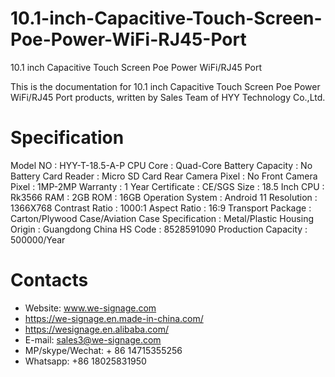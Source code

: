 # 10.1-inch-Capacitive-Touch-Screen-Poe-Power-WiFi-RJ45-Port
10.1 inch Capacitive Touch Screen Poe Power WiFi/RJ45 Port

This is the documentation for 10.1 inch Capacitive Touch Screen Poe Power WiFi/RJ45 Port products, written by Sales Team of HYY Technology Co.,Ltd.

# Specification
  Model NO : HYY-T-18.5-A-P
  CPU Core : Quad-Core
  Battery Capacity : No Battery
  Card Reader : Micro SD Card
  Rear Camera Pixel : No
  Front Camera Pixel : 1MP-2MP
  Warranty : 1 Year
  Certificate : CE/SGS
  Size : 18.5 Inch
  CPU : Rk3566
  RAM : 2GB
  ROM : 16GB
  Operation System : Android 11
  Resolution : 1366X768
  Contrast Ratio : 1000:1
  Aspect Ratio : 16:9
  Transport Package : Carton/Plywood Case/Aviation Case
  Specification : Metal/Plastic Housing
  Origin : Guangdong China
  HS Code : 8528591090
  Production Capacity : 500000/Year

# Contacts
- Website: www.we-signage.com
- https://we-signage.en.made-in-china.com/
- https://wesignage.en.alibaba.com/
- E-mail: sales3@we-signage.com
- MP/skype/Wechat: + 86 14715355256
- Whatsapp: +86 18025831950
